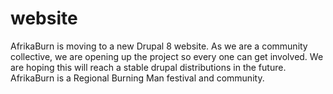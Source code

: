 # website
AfrikaBurn is moving to a new Drupal 8 website. As we are a community collective, we are opening up the project so every one can get involved. We are hoping this will reach a stable drupal distributions in the future. AfrikaBurn is a Regional Burning Man festival and community.
